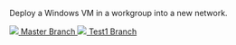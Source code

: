 Deploy a Windows VM in a workgroup into a new network.

<a href="https://portal.azure.com/#create/Microsoft.Template/uri/https%3A%2F%2Fraw.githubusercontent.com%2Ftimblewitt%2FTimCo%2Fmaster%2FWG-SRV1%2Fazuredeploy.json" target="_blank">
    <img src="http://azuredeploy.net/deploybutton.png"/> Master Branch
</a>

<a href="https://portal.azure.com/#create/Microsoft.Template/uri/https%3A%2F%2Fraw.githubusercontent.com%2Ftimblewitt%2FTimCo%2Ftest1%2FWG-SRV1%2Fazuredeploy.json" target="_blank">
    <img src="http://azuredeploy.net/deploybutton.png"/> Test1 Branch
</a>
